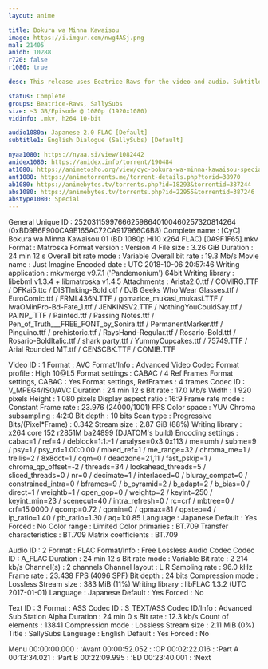 ```yaml
---
layout: anime

title: Bokura wa Minna Kawaisou
image: https://i.imgur.com/nwg4ASj.png
mal: 21405
anidb: 10288
r720: false
r1080: true

desc: This release uses Beatrice-Raws for the video and audio. Subtitles come from SallySubs. Since this release is a QuickMux, the only thing I did was sync the subs to the video.

status: Complete
groups: Beatrice-Raws, SallySubs
size: ~3 GB/Episode @ 1080p (1920x1080)
vidinfo: .mkv, h264 10-bit

audio1080a: Japanese 2.0 FLAC [Default]
subtitle1: English Dialogue (SallySubs) [Default]

nyaa1080: https://nyaa.si/view/1082442
anidex1080: https://anidex.info/torrent/190484
at1080: https://animetosho.org/view/cyc-bokura-wa-minna-kawaisou-special-bd-1080p.n1082442
ant1080: https://animetorrents.me/torrent-details.php?torid=38970
ab1080: https://animebytes.tv/torrents.php?id=18293&torrentid=387244
abs1080: https://animebytes.tv/torrents.php?id=22955&torrentid=387246
abstype1080: Special
---
```

General
Unique ID                                : 252031159976662598640100460257320814264 (0xBD9B6F900CA9E165AC72CA917966C6B8)
Complete name                            : [CyC] Bokura wa Minna Kawaisou 01 (BD 1080p Hi10 x264 FLAC) [0A9F1F65].mkv
Format                                   : Matroska
Format version                           : Version 4
File size                                : 3.26 GiB
Duration                                 : 24 min 12 s
Overall bit rate mode                    : Variable
Overall bit rate                         : 19.3 Mb/s
Movie name                               : Just Imagine
Encoded date                             : UTC 2018-10-06 20:57:46
Writing application                      : mkvmerge v9.7.1 ('Pandemonium') 64bit
Writing library                          : libebml v1.3.4 + libmatroska v1.4.5
Attachments                              : Arista2.0.ttf / COMIRG.TTF / DFKai5.ttc / DISTInking-Bold.otf / DJB Geeks Who Wear Glasses.ttf / EuroComic.ttf / FRML436N.TTF / gomarice_mukasi_mukasi.TTF / IwaOMinPro-Bd-Fate_1.ttf / JENKINSV2.TTF / NothingYouCouldSay.ttf / PAINP_.TTF / Painted.ttf / Passing Notes.ttf / Pen_of_Truth___FREE_FONT_by_Sonira.ttf / PermanentMarker.ttf / Pinguino.ttf / prehistoric.ttf / RaysHand-Regular.ttf / Rosario-Bold.ttf / Rosario-BoldItalic.ttf / shark party.ttf / YummyCupcakes.ttf / 75749.TTF / Arial Rounded MT.ttf / CENSCBK.TTF / COMIB.TTF

Video
ID                                       : 1
Format                                   : AVC
Format/Info                              : Advanced Video Codec
Format profile                           : High 10@L5
Format settings                          : CABAC / 4 Ref Frames
Format settings, CABAC                   : Yes
Format settings, RefFrames               : 4 frames
Codec ID                                 : V_MPEG4/ISO/AVC
Duration                                 : 24 min 12 s
Bit rate                                 : 17.0 Mb/s
Width                                    : 1 920 pixels
Height                                   : 1 080 pixels
Display aspect ratio                     : 16:9
Frame rate mode                          : Constant
Frame rate                               : 23.976 (24000/1001) FPS
Color space                              : YUV
Chroma subsampling                       : 4:2:0
Bit depth                                : 10 bits
Scan type                                : Progressive
Bits/(Pixel*Frame)                       : 0.342
Stream size                              : 2.87 GiB (88%)
Writing library                          : x264 core 152 r2851M ba24899 (DJATOM's build)
Encoding settings                        : cabac=1 / ref=4 / deblock=1:1:-1 / analyse=0x3:0x113 / me=umh / subme=9 / psy=1 / psy_rd=1.00:0.00 / mixed_ref=1 / me_range=32 / chroma_me=1 / trellis=2 / 8x8dct=1 / cqm=0 / deadzone=21,11 / fast_pskip=1 / chroma_qp_offset=-2 / threads=34 / lookahead_threads=5 / sliced_threads=0 / nr=0 / decimate=1 / interlaced=0 / bluray_compat=0 / constrained_intra=0 / bframes=9 / b_pyramid=2 / b_adapt=2 / b_bias=0 / direct=1 / weightb=1 / open_gop=0 / weightp=2 / keyint=250 / keyint_min=23 / scenecut=40 / intra_refresh=0 / rc=crf / mbtree=0 / crf=15.0000 / qcomp=0.72 / qpmin=0 / qpmax=81 / qpstep=4 / ip_ratio=1.40 / pb_ratio=1.30 / aq=1:0.85
Language                                 : Japanese
Default                                  : Yes
Forced                                   : No
Color range                              : Limited
Color primaries                          : BT.709
Transfer characteristics                 : BT.709
Matrix coefficients                      : BT.709

Audio
ID                                       : 2
Format                                   : FLAC
Format/Info                              : Free Lossless Audio Codec
Codec ID                                 : A_FLAC
Duration                                 : 24 min 12 s
Bit rate mode                            : Variable
Bit rate                                 : 2 214 kb/s
Channel(s)                               : 2 channels
Channel layout                           : L R
Sampling rate                            : 96.0 kHz
Frame rate                               : 23.438 FPS (4096 SPF)
Bit depth                                : 24 bits
Compression mode                         : Lossless
Stream size                              : 383 MiB (11%)
Writing library                          : libFLAC 1.3.2 (UTC 2017-01-01)
Language                                 : Japanese
Default                                  : Yes
Forced                                   : No

Text
ID                                       : 3
Format                                   : ASS
Codec ID                                 : S_TEXT/ASS
Codec ID/Info                            : Advanced Sub Station Alpha
Duration                                 : 24 min 0 s
Bit rate                                 : 12.3 kb/s
Count of elements                        : 13841
Compression mode                         : Lossless
Stream size                              : 2.11 MiB (0%)
Title                                    : SallySubs
Language                                 : English
Default                                  : Yes
Forced                                   : No

Menu
00:00:00.000                             : :Avant
00:00:52.052                             : :OP
00:02:22.016                             : :Part A
00:13:34.021                             : :Part B
00:22:09.995                             : :ED
00:23:40.001                             : :Next